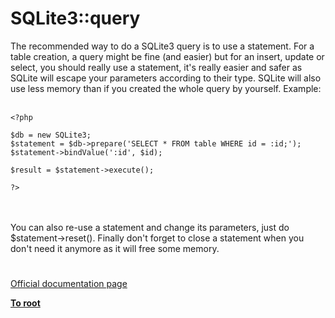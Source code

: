 # SQLite3::query



The recommended way to do a SQLite3 query is to use a statement. For a table creation, a query might be fine (and easier) but for an insert, update or select, you should really use a statement, it&apos;s really easier and safer as SQLite will escape your parameters according to their type. SQLite will also use less memory than if you created the whole query by yourself. Example:<br><br>

```
<?php

$db = new SQLite3;
$statement = $db->prepare('SELECT * FROM table WHERE id = :id;');
$statement->bindValue(':id', $id);

$result = $statement->execute();

?>
```
<br><br>You can also re-use a statement and change its parameters, just do $statement-&gt;reset(). Finally don&apos;t forget to close a statement when you don&apos;t need it anymore as it will free some memory.  

#

[Official documentation page](https://www.php.net/manual/en/sqlite3.query.php)

**[To root](/README.md)**